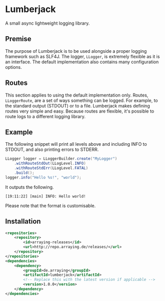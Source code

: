 # Lumberjack
A small async lightweight logging library.

## Premise

The purpose of Lumberjack is to be used alongside a proper logging framework such as SLF4J.
The logger, `LLogger`, is extremely flexible as it is an interface.
The default implementation also contains many configuration options.

## Routes

This section applies to using the default implementation only.
Routes, `LLoggerRoute`, are a set of ways something can be logged.
For example, to the standard output (STDOUT) or to a file.
Lumberjack makes defining routes very simple and easy.
Because routes are flexible, it's possible to route logs to a different logging library.

## Example
The following snippet will print all levels above and including INFO to STDOUT, and also printing errors to STDERR.
```java
LLogger logger = LLoggerBuilder.create("MyLogger")
    .withRouteStdOut(LLogLevel.INFO)
    .withRouteStdErr(LLogLevel.FATAL)
    .build();
logger.info("Hello %s!", "world");
```
It outputs the following.
```
[19:11:22] [main] INFO: Hello world!
```
Please note that the format is customisable.

## Installation
```xml
<repositories>
    <repository>
    	<id>arraying-releases</id>
    	<url>http://repo.arraying.de/releases/</url>
    </repository>
</repositories>
<dependencies>
    <dependency>
        <groupId>de.arraying</groupId>
        <artifactId>lumberjack</artifactId>
        <!-- Replace this with the latest version if applicable -->
        <version>1.0.0</version>
    </dependency>
</dependencies>
```
